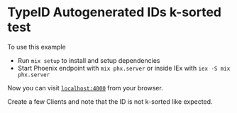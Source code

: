 # TypeID Autogenerated IDs k-sorted test

To use this example

  * Run `mix setup` to install and setup dependencies
  * Start Phoenix endpoint with `mix phx.server` or inside IEx with `iex -S mix phx.server`

Now you can visit [`localhost:4000`](http://localhost:4000) from your browser.

Create a few Clients and note that the ID is not k-sorted like expected.
